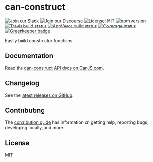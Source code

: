# can-construct

[![Join our Slack](https://img.shields.io/badge/slack-join%20chat-611f69.svg)](https://www.bitovi.com/community/slack?utm_source=badge&utm_medium=badge&utm_campaign=pr-badge&utm_content=badge)
[![Join our Discourse](https://img.shields.io/discourse/https/forums.bitovi.com/posts.svg)](https://forums.bitovi.com/?utm_source=badge&utm_medium=badge&utm_campaign=pr-badge&utm_content=badge)
[![License: MIT](https://img.shields.io/badge/license-MIT-blue.svg)](https://github.com/canjs/can-construct/blob/master/LICENSE.md)
[![npm version](https://badge.fury.io/js/can-construct.svg)](https://www.npmjs.com/package/can-construct)
[![Travis build status](https://travis-ci.org/canjs/can-construct.svg?branch=master)](https://travis-ci.org/canjs/can-construct)
[![AppVeyor build status](https://ci.appveyor.com/api/projects/status/github/canjs/can-construct?branch=master&svg=true)](https://ci.appveyor.com/project/matthewp/can-construct)
[![Coverage status](https://coveralls.io/repos/github/canjs/can-construct/badge.svg?branch=master)](https://coveralls.io/github/canjs/can-construct?branch=master)
[![Greenkeeper badge](https://badges.greenkeeper.io/canjs/can-construct.svg)](https://greenkeeper.io/)

Easily build constructor functions.

## Documentation

Read the [can-construct API docs on CanJS.com](https://canjs.com/doc/can-construct.html).

## Changelog

See the [latest releases on GitHub](https://github.com/canjs/can-construct/releases).

## Contributing

The [contribution guide](https://github.com/canjs/can-construct/blob/master/CONTRIBUTING.md) has information on getting help, reporting bugs, developing locally, and more.

## License

[MIT](https://github.com/canjs/can-construct/blob/master/LICENSE.md)
